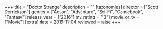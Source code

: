 +++
title = "Doctor Strange"
description = ""
[taxonomies]
director = ["Scott Derrickson"] 
genres = ["Action", "Adventure", "Sci-Fi", "Comicbook", "Fantasy"]
release_year = ["2016"]
my_rating = ["3"]
movie_or_tv = ["Movie"]
[extra]
date = 2016-11-04
reviewed = false
+++
